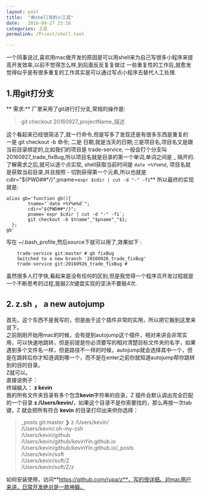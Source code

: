 ```yaml
---
layout: post  
title:  "用shell写的小工具"  
date:   2016-09-27 23:16  
categories: 工具  
permalink: /Priest/shell-tool

---
```





一个同事说过,喜欢用mac做开发的原因是可以用shell来为自己写很多小程序来提高开发效率,以前不觉得怎么样,到后面反反复复做过
一些重复性的工作后,就愈发觉得似乎是有很多重复的工作其实是可以通过写点小程序去替代人工处理.  

## 1.用git打分支  

** 需求:** 厂里采用了git进行打分支,常规的操作是:  

> git checkout 20160927_projectName_描述  

这个看起来已经很简洁了,就一行命令,但是写多了发现还是有很多东西是重复的  
一是 git checkout -b 命令; 二是 日期,就是当天的日期;三是项目名,项目名又是跟当前目录绑定的,比如我们的项目是 trade-service,
一般会打个分支叫 20160927_trade_fixBug,所以项目名就是目录的第一个单词,单词之间是 _ 隔开的. 了解需求之后,就可以逐个点实现,
shell获取当前时间是 `date +%Y%m%d`, 项目名就是获取当前目录,并且按照 - 切割获得第一个元素,所以也就是
cdir="${PWD##*/}";pname=`expr $cdir | cut -d "-" -f1`**
所以最终的实现就是:

```
alias gb='function gb(){
        tname="`date +%Y%m%d`";
        cdir="${PWD##*/}";
        pname=`expr $cdir | cut -d "-" -f1`;
        git checkout -b $tname"_"$pname"_"$1;
  };
gb'
```
写在 ~/.bash_profile,然后source下就可以用了,效果如下 :

```
    trade-service git:master # gb fixBug                                                                     
    Switched to a new branch '20160926_trade_fixBug'
    trade-service git:20160926_trade_fixBug #
```
虽然很多人打字快,看起来是没有任何的区别,但是我觉得一个程序员开发过程就是一个不断思考的过程,能敲2次键盘实现的坚决不要敲4次.  

## 2. z.sh ， a new autojump
首先，这个东西不是我写的，但是由于这个插件非常的实用，所以把它搬到这里来说下。  
之前刚刚开始用mac的时候，会有提到autojump这个插件，相对来讲会非常实用，可以快速地跳转，但是前提是你必须要写的相对清楚目标文件夹的名字，如果遇到多个文件名一样，但是路径不一样的时候，autojump就会选择其中一个，但是在跳转后你才知道调到哪一个，而不是在enter之前你就知道autojump帮你跳转到的目的目录。   
Z就可以。  
直接说例子：  
终端输入： **z kevin**  
我的所有文件夹目录有多个包含**kevin**字符串的目录，Z 插件会默认调出完全匹配的一个目录 **z /Users/kevin/**，如果这个目录不是你索要找的，那么再按一次tab键，Z 就会把所有符合 **kevin** 的目录打印出来供你选择：  

> _posts git:master ❯ z /Users/kevin/  
> /Users/kevin/.oh-my-zsh  
> /Users/kevin/github  
> /Users/kevin/github/kevinYin.github.io  
> /Users/kevin/github/kevinYin.github.io/_posts  
> /Users/kevin/soft  
> /Users/kevin/soft/Z  
> /Users/kevin/soft/Z/z  

如何安装使用，访问**https://github.com/rupa/z**，写的很详细。对mac用户来讲，日常开发绝对是一款神器。  
